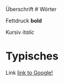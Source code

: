 Überschrift # Wörter

Fettdruck **bold** 

Kursiv *italic* 


# Typisches
Link [link to Google!](http://google.com)


